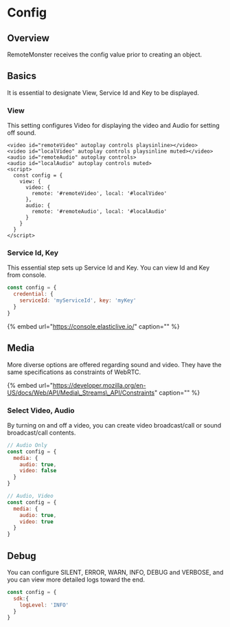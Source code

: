 # Config

## Overview

RemoteMonster receives the config value prior to creating an object.

## Basics

It is essential to designate View, Service Id and Key to be displayed.

### View

This setting configures Video for displaying the video and Audio for setting off sound.

```markup
<video id="remoteVideo" autoplay controls playsinline></video>
<video id="localVideo" autoplay controls playsinline muted></video>
<audio id="remoteAudio" autoplay controls>
<audio id="localAudio" autoplay controls muted>
<script>
  const config = {
    view: {
      video: {
        remote: '#remoteVideo', local: '#localVideo'
      },
      audio: {
        remote: '#remoteAudio', local: '#localAudio'
      }
    }
  }
</script>
```

### Service Id, Key

This essential step sets up Service Id and Key. You can view Id and Key from console.

```javascript
const config = {
  credential: {
    serviceId: 'myServiceId', key: 'myKey'
  }
}
```

{% embed url="https://console.elasticlive.io/" caption="" %}

## Media

More diverse options are offered regarding sound and video. They have the same specifications as constraints of WebRTC.

{% embed url="https://developer.mozilla.org/en-US/docs/Web/API/Media\_Streams\_API/Constraints" caption="" %}

### Select Video, Audio

By turning on and off a video, you can create video broadcast/call or sound broadcast/call contents.

```javascript
// Audio Only
const config = {
  media: {
    audio: true,
    video: false
  }
}

// Audio, Video
const config = {
  media: {
    audio: true,
    video: true
  }
}
```

## Debug

You can configure SILENT, ERROR, WARN, INFO, DEBUG and VERBOSE, and you can view more detailed logs toward the end.

```javascript
const config = {
  sdk:{
    logLevel: 'INFO'
  }
}
```

